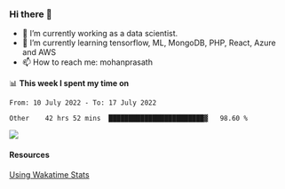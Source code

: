 ### Hi there 👋

- 🔭 I’m currently working as a data scientist.
- 🌱 I’m currently learning tensorflow, ML, MongoDB, PHP, React, Azure and AWS
- 📫 How to reach me: mohanprasath

📊 **This week I spent my time on**
<!--START_SECTION:waka-->

```text
From: 10 July 2022 - To: 17 July 2022

Other    42 hrs 52 mins  ████████████████████████▓   98.60 %
```

![](https://komarev.com/ghpvc/?username=mohanprasath&label=PROFILE+VIEWS)

<!--END_SECTION:waka-->

#### Resources
[Using Wakatime Stats](https://github.com/marketplace/actions/waka-readme)
